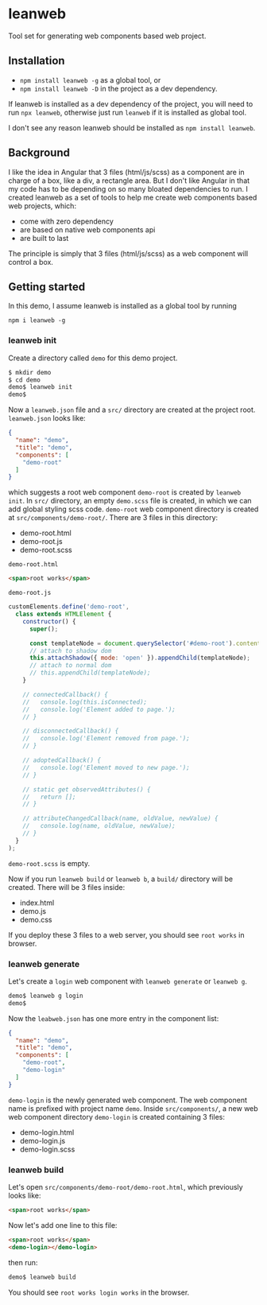 # leanweb
Tool set for generating web components based web project.

## Installation

* `npm install leanweb -g` as a global tool, or
* `npm install leanweb -D` in the project as a dev dependency.

If leanweb is installed as a dev dependency of the project, you will need to
run `npx leanweb`, otherwise just run `leanweb` if it is installed as global
tool.

I don't see any reason leanweb should be installed as `npm install leanweb`.

## Background

I like the idea in Angular that 3 files (html/js/scss) as a component are in
charge of a box, like a div, a rectangle area. But I don't like Angular in that
my code has to be depending on so many bloated dependencies to run. I created
leanweb as a set of tools to help me create web components based web projects,
which:
* come with zero dependency
* are based on native web components api
* are built to last

The principle is simply that 3 files (html/js/scss) as a web component will
control a box.

## Getting started

In this demo, I assume leanweb is installed as a global tool by running
```
npm i leanweb -g
```

### leanweb init

Create a directory called `demo` for this demo project.
```bash
$ mkdir demo
$ cd demo
demo$ leanweb init
demo$
```

Now a `leanweb.json` file and a `src/` directory are created at the project
root. `leanweb.json` looks like:
```json
{
  "name": "demo",
  "title": "demo",
  "components": [
    "demo-root"
  ]
}
```
which suggests a root web component `demo-root` is created by `leanweb init`.
In `src/` directory, an empty `demo.scss` file is created, in which we can add
global styling scss code. `demo-root` web component directory is created at
`src/components/demo-root/`. There are 3 files in this directory:

* demo-root.html
* demo-root.js
* demo-root.scss 

`demo-root.html`
```html
<span>root works</span>
```

`demo-root.js`
```javascript
customElements.define('demo-root',
  class extends HTMLElement {
    constructor() {
      super();

      const templateNode = document.querySelector('#demo-root').content.cloneNode(true);
      // attach to shadow dom
      this.attachShadow({ mode: 'open' }).appendChild(templateNode);
      // attach to normal dom
      // this.appendChild(templateNode);
    }

    // connectedCallback() {
    //   console.log(this.isConnected);
    //   console.log('Element added to page.');
    // }

    // disconnectedCallback() {
    //   console.log('Element removed from page.');
    // }

    // adoptedCallback() {
    //   console.log('Element moved to new page.');
    // }

    // static get observedAttributes() {
    //   return [];
    // }

    // attributeChangedCallback(name, oldValue, newValue) {
    //   console.log(name, oldValue, newValue);
    // }
  }
);
```

`demo-root.scss` is empty.

Now if you run `leanweb build` or `leanweb b`, a `build/` directory will be
created. There will be 3 files inside:
* index.html
* demo.js
* demo.css

If you deploy these 3 files to a web server, you should see `root works` in
browser.

### leanweb generate

Let's create a `login` web component with `leanweb generate` or `leanweb g`.
```bash
demo$ leanweb g login
demo$
```

Now the `leabweb.json` has one more entry in the component list:
```json
{
  "name": "demo",
  "title": "demo",
  "components": [
    "demo-root",
    "demo-login"
  ]
}
```
`demo-login` is the newly generated web component. The web component name is
prefixed with project name `demo`. Inside `src/components/`, a new web
web component directory `demo-login` is created containing 3 files:
* demo-login.html
* demo-login.js
* demo-login.scss

### leanweb build

Let's open `src/components/demo-root/demo-root.html`, which previously looks 
like:
```html
<span>root works</span>
```

Now let's add one line to this file:
```html
<span>root works</span>
<demo-login></demo-login>
```

then run:
```bash
demo$ leanweb build
```

You should see `root works login works` in the browser.